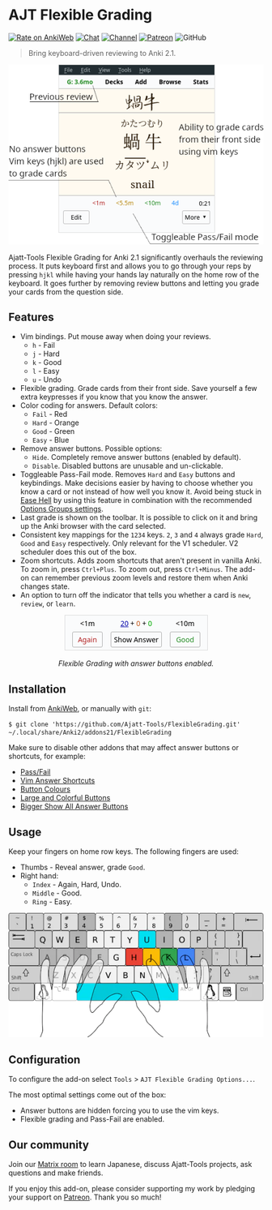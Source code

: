 # AJT Flexible Grading

[![Rate on AnkiWeb](https://glutanimate.com/logos/ankiweb-rate.svg)](https://ankiweb.net/shared/info/1715096333)
[![Chat](https://img.shields.io/badge/chat-join-green)](https://tatsumoto-ren.github.io/blog/join-our-community.html)
[![Channel](https://shields.io/badge/channel-subscribe-blue?logo=telegram&color=3faee8)](https://t.me/ajatt_tools)
[![Patreon](https://img.shields.io/badge/patreon-support-orange)](https://www.patreon.com/bePatron?u=43555128)
![GitHub](https://img.shields.io/github/license/Ajatt-Tools/FlexibleGrading)

> Bring keyboard-driven reviewing to Anki 2.1.

<p align="center">
  <img src="img/flexible_grading.webp" alt="screenshot">
</p>

Ajatt-Tools Flexible Grading for Anki 2.1 significantly overhauls the reviewing process.
It puts keyboard first and allows you to go through your reps by pressing `hjkl`
while having your hands lay naturally on the home row of the keyboard.
It goes further by removing review buttons and letting you grade your cards from the question side.

## Features

* Vim bindings. Put mouse away when doing your reviews.
  * `h` - Fail
  * `j` - Hard
  * `k` - Good
  * `l` - Easy
  * `u` - Undo
* Flexible grading.
  Grade cards from their front side.
  Save yourself a few extra keypresses if you know that you know the answer.
* Color coding for answers. Default colors:
  * `Fail` - Red
  * `Hard` - Orange
  * `Good` - Green
  * `Easy` - Blue
* Remove answer buttons. Possible options:
  * `Hide`. Completely remove answer buttons (enabled by default).
  * `Disable`. Disabled buttons are unusable and un-clickable.
* Toggleable Pass-Fail mode.
  Removes `Hard` and `Easy` buttons and keybindings.
  Make decisions easier by having to choose
  whether you know a card or not instead of how well you know it.
  Avoid being stuck in
  [Ease Hell](https://youtu.be/1XaJjbCSXT0?t=665)
  by using this feature in combination with the recommended
  [Options Groups settings](https://tatsumoto-ren.github.io/blog/setting-up-anki.html#options-groups).
* Last grade is shown on the toolbar.
  It is possible to click on it and bring up the Anki browser with the card selected.
* Consistent key mappings for the `1234` keys.
  `2`, `3` and `4` always grade `Hard`, `Good` and `Easy` respectively.
  Only relevant for the V1 scheduler.
  V2 scheduler does this out of the box.
* Zoom shortcuts.
  Adds zoom shortcuts that aren't present in vanilla Anki.
  To zoom in, press `Ctrl+Plus`. To zoom out, press `Ctrl+Minus`.
  The add-on can remember previous zoom levels and restore them when Anki changes state.
* An option to turn off the indicator that tells you whether a card is `new`, `review`, or `learn`.

<p align="center">
  <img src="img/front_side_answer_buttons.webp" alt="screenshot">
</p>
<p align="center"><i>Flexible Grading with answer buttons enabled.</i></p>

## Installation

Install from [AnkiWeb](https://ankiweb.net/shared/info/1715096333), or manually with `git`:

```
$ git clone 'https://github.com/Ajatt-Tools/FlexibleGrading.git' ~/.local/share/Anki2/addons21/FlexibleGrading
```

Make sure to disable other addons that may affect answer buttons or shortcuts, for example:
* [Pass/Fail](https://web.archive.org/web/https://massimmersionapproach.com/table-of-contents/anki/low-key-anki/low-key-anki-pass-fail/)
* [Vim Answer Shortcuts](https://ankiweb.net/shared/info/1197299782)
* [Button Colours](https://ankiweb.net/shared/info/2494384865)
* [Large and Colorful Buttons](https://ankiweb.net/shared/info/1829090218)
* [Bigger Show All Answer Buttons](https://ankiweb.net/shared/info/2034935033)

## Usage

Keep your fingers on home row keys.
The following fingers are used:

* Thumbs - Reveal answer, grade `Good`.
* Right hand:
  * `Index` - Again, Hard, Undo.
  * `Middle` - Good.
  * `Ring` - Easy.

<p align="center">
  <img src="img/keyboard.webp" alt="keyboard">
</p>

## Configuration

To configure the add-on select `Tools` > `AJT Flexible Grading Options...`.

The most optimal settings come out of the box:

* Answer buttons are hidden forcing you to use the vim keys.
* Flexible grading and Pass-Fail are enabled.

## Our community

Join our
[Matrix room](https://tatsumoto-ren.github.io/blog/join-our-community.html)
to learn Japanese, discuss Ajatt-Tools projects, ask questions and make friends.

If you enjoy this add-on, please consider supporting my work by
pledging your support on [Patreon](https://www.patreon.com/bePatron?u=43555128).
Thank you so much!
